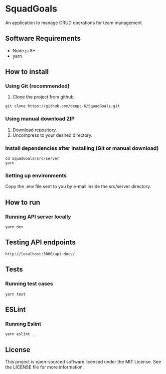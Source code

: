 # SquadGoals
An application to manage CRUD operations for team management

## Software Requirements
- Node.js 8+
- yarn

## How to install
### Using Git (recommended)
1. Clone the project from github.
```
git clone https://github.com/deepc-6/SquadGoals.git
```
### Using manual download ZIP
1. Download repository.
2. Uncompress to your desired directory.
### Install dependencies after installing (Git or manual download)
```
cd SquadGoals/src/server
yarn
```
### Setting up environments
Copy the .env file sent to you by e-mail inside the src/server directory.

## How to run
### Running API server locally
```
yarn dev
```

## Testing API endpoints
```
http://localhost:3000/api-docs/
```

## Tests
### Running test cases
```
yarn test
```

## ESLint
### Running Eslint
```
yarn eslint .
```

## License
This project is open-sourced software licensed under the MIT License. See the LICENSE file for more information.
